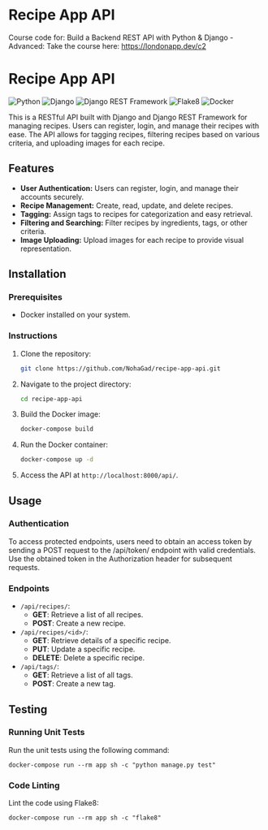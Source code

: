 # Recipe App API
Course code for: Build a Backend REST API with Python &amp; Django - Advanced: Take the course here: https://londonapp.dev/c2
# Recipe App API

![Python](https://img.shields.io/badge/Python-3.9-blue)
![Django](https://img.shields.io/badge/Django-3.2-green)
![Django REST Framework](https://img.shields.io/badge/Django_REST_Framework-3.12-red)
![Flake8](https://img.shields.io/badge/Flake8-lint-orange)
![Docker](https://img.shields.io/badge/Docker-20.10-orange)

This is a RESTful API built with Django and Django REST Framework for managing recipes. Users can register, login, and manage their recipes with ease. The API allows for tagging recipes, filtering recipes based on various criteria, and uploading images for each recipe.

## Features

- **User Authentication:** Users can register, login, and manage their accounts securely.
- **Recipe Management:** Create, read, update, and delete recipes.
- **Tagging:** Assign tags to recipes for categorization and easy retrieval.
- **Filtering and Searching:** Filter recipes by ingredients, tags, or other criteria.
- **Image Uploading:** Upload images for each recipe to provide visual representation.

## Installation

### Prerequisites

- Docker installed on your system.

### Instructions

1. Clone the repository:

   ```bash
   git clone https://github.com/NohaGad/recipe-app-api.git

2. Navigate to the project directory:

    ```bash
    cd recipe-app-api

3. Build the Docker image:

   ```bash
   docker-compose build

4. Run the Docker container:
   
   ```bash
   docker-compose up -d

5. Access the API at `http://localhost:8000/api/`.

## Usage
### Authentication
To access protected endpoints, users need to obtain an access token by sending a POST request to the /api/token/ endpoint with valid credentials. Use the obtained token in the Authorization header for subsequent requests.

### Endpoints

- `/api/recipes/`: 
  - **GET**: Retrieve a list of all recipes.
  - **POST**: Create a new recipe.
- `/api/recipes/<id>/`: 
  - **GET**: Retrieve details of a specific recipe.
  - **PUT**: Update a specific recipe.
  - **DELETE**: Delete a specific recipe.
- `/api/tags/`: 
  - **GET**: Retrieve a list of all tags.
  - **POST**: Create a new tag.

## Testing
### Running Unit Tests
Run the unit tests using the following command:

    docker-compose run --rm app sh -c "python manage.py test"

### Code Linting
Lint the code using Flake8:

    docker-compose run --rm app sh -c "flake8"
  



